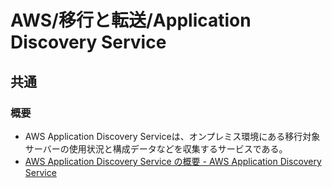 # AWS/移行と転送/Application Discovery Service

## 共通

### 概要

- AWS Application Discovery Serviceは、オンプレミス環境にある移行対象サーバーの使用状況と構成データなどを収集するサービスである。
- [AWS Application Discovery Service の概要 - AWS Application Discovery Service](https://docs.aws.amazon.com/ja_jp/application-discovery/latest/userguide/what-is-appdiscovery.html)
